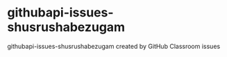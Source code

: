 # githubapi-issues-shusrushabezugam
githubapi-issues-shusrushabezugam created by GitHub Classroom
issues
